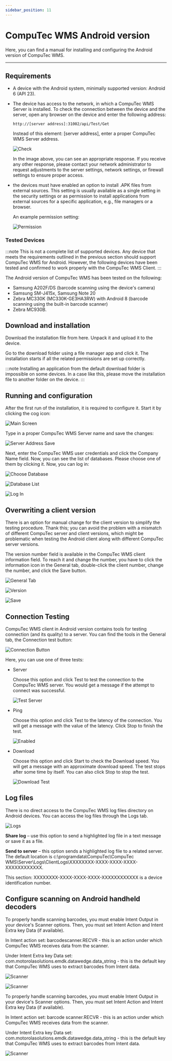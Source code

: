 ```yaml
---
sidebar_position: 11
---
```


# CompuTec WMS Android version

Here, you can find a manual for installing and configuring the Android version of CompuTec WMS.

---

## Requirements

- A device with the Android system, minimally supported version: Android 6 (API 23).
- The device has access to the network, in which a CompuTec WMS Server is installed. To check the connection between the device and the server, open any browser on the device and enter the following address:

    `http://[server address]:31002/api/Test/Get`

    Instead of this element: [server address], enter a proper CompuTec WMS Server address.

    ![Check](./media/check-server-connection.webp)

   In the image above, you can see an appropriate response. If you receive any other response, please contact your network administrator to request adjustments to the server settings, network settings, or firewall settings to ensure proper access.
- the devices must have enabled an option to install .APK files from external sources. This setting is usually available as a single setting in the security settings or as permission to install applications from external sources for a specific application, e.g., file managers or a browser.
  
    An example permission setting:

    ![Permission](./media/permission.webp)

### Tested Devices

:::note
    This is not a complete list of supported devices. Any device that meets the requirements outlined in the previous section should support CompuTec WMS for Android. However, the following devices have been tested and confirmed to work properly with the CompuTec WMS Client.
:::

The Android version of CompuTec WMS has been tested on the following:

- Samsung A202F/DS (barcode scanning using the device's camera)
- Samsung SM-J415x, Samsung Note 20
- Zebra MC330K (MC330K-GE3HA3RW) with Android 8 (barcode scanning using the built-in barcode scanner)
- Zebra MC930B.

## Download and installation

Download the installation file from here. Unpack it and upload it to the device.

Go to the download folder using a file manager app and click it. The installation starts if all the related permissions are set up correctly.

:::note
    Installing an application from the default download folder is impossible on some devices. In a case like this, please move the installation file to another folder on the device.
:::

## Running and configuration

After the first run of the installation, it is required to configure it. Start it by clicking the cog icon:

![Main Screen](./media/wms-androin-main-screen.webp)

Type in a proper CompuTec WMS Server name and save the changes:

![Server Address Save](./media/server-address-save.webp)

Next, enter the CompuTec WMS user credentials and click the Company Name field. Now, you can see the list of databases. Please choose one of them by clicking it. Now, you can log in:

![Choose Database](./media/choose-database.webp)

![Database List](./media/database-list.webp)

![Log In](./media/log-in.webp)

## Overwriting a client version

There is an option for manual change for the client version to simplify the testing procedure. Thank this; you can avoid the problem with a mismatch of different CompuTec server and client versions, which might be problematic when testing the Android client along with different CompuTec server versions.

The version number field is available in the CompuTec WMS client information field. To reach it and change the number, you have to click the information icon in the General tab, double-click the client number, change the number, and click the Save button.

![General Tab](./media/general-tab-info.webp)

![Version](./media/about-ct-client-1.webp)

![Save](./media/about-ct-client-2.webp)

## Connection Testing

CompuTec WMS client in Android version contains tools for testing connection (and its quality) to a server. You can find the tools in the General tab, the Connection test button:

![Connection Button](./media/connection-button.webp)

Here, you can use one of three tests:

- Server

    Choose this option and click Test to test the connection to the CompuTec WMS server. You would get a message if the attempt to connect was successful.

    ![Test Server](./media/test-server.webp)
- Ping

    Choose this option and click Test to the latency of the connection. You will get a message with the value of the latency. Click Stop to finish the test.

    ![Enabled](./media/test-ping.webp)
- Download

    Choose this option and click Start to check the Download speed. You will get a message with an approximate download speed. The test stops after some time by itself. You can also click Stop to stop the test.

    ![Download Test](./media/test-download.webp)

## Log files

There is no direct access to the CompuTec WMS log files directory on Android devices. You can access the log files through the Logs tab.

![Logs](./media/logs-tab.webp)

**Share log** – use this option to send a highlighted log file in a text message or save it as a file.

**Send to server** – this option sends a highlighted log file to a related server. The default location is c:\programdata\CompuTec\CompuTec WMS\Server\Logs\ClientLogs\XXXXXXXX-XXXX-XXXX-XXXX-XXXXXXXXXXXX.

This section: XXXXXXXX-XXXX-XXXX-XXXX-XXXXXXXXXXXX is a device identification number.

## Configure scanning on Android handheld decoders

To properly handle scanning barcodes, you must enable Intent Output in your device's Scanner options. Then, you must set Intent Action and Intent Extra key Data (if available).

In Intent action set: barcodescanner.RECVR - this is an action under which CompuTec WMS receives data from the scanner.

Under Intent Extra key Data set: com.motorolasolutions.emdk.datawedge.data_string - this is the default key that CompuTec WMS uses to extract barcodes from Intent data.

![Scanner](./media/android-scanner-01.webp)

![Scanner](./media/android-scanner-02.webp)

To properly handle scanning barcodes, you must enable Intent Output in your device's Scanner options. Then, you must set Intent Action and Intent Extra key Data (if available).

In Intent action set: barcode scanner.RECVR - this is an action under which CompuTec WMS receives data from the scanner.

Under Intent Extra key Data set: com.motorolasolutions.emdk.datawedge.data_string - this is the default key that CompuTec WMS uses to extract barcodes from Intent data.

![Scanner](./media/android-scanner-03.webp)
